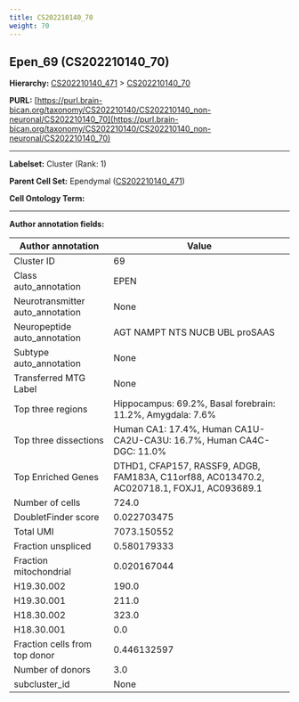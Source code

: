 ```yaml
---
title: CS202210140_70
weight: 70
---
```

## Epen_69 (CS202210140_70)
<b>Hierarchy: </b>
[CS202210140_471](../CS202210140_471) >
[CS202210140_70](../CS202210140_70)

**PURL:** [https://purl.brain-bican.org/taxonomy/CS202210140/CS202210140_non-neuronal/CS202210140_70](https://purl.brain-bican.org/taxonomy/CS202210140/CS202210140_non-neuronal/CS202210140_70)

---


**Labelset:** Cluster (Rank: 1)

**Parent Cell Set:** Ependymal ([CS202210140_471](../CS202210140_471))



**Cell Ontology Term:** 

[MARKER GENES.]: #


---

[TRANSFERRED ANNOTATIONS.]: #


[AUTHOR ANNOTATION FIELDS.]: #


**Author annotation fields:**

| Author annotation | Value |
|-------------------|-------|
|Cluster ID|69|
|Class auto_annotation|EPEN|
|Neurotransmitter auto_annotation|None|
|Neuropeptide auto_annotation|AGT NAMPT NTS NUCB UBL proSAAS|
|Subtype auto_annotation|None|
|Transferred MTG Label|None|
|Top three regions|Hippocampus: 69.2%, Basal forebrain: 11.2%, Amygdala: 7.6%|
|Top three dissections|Human CA1: 17.4%, Human CA1U-CA2U-CA3U: 16.7%, Human CA4C-DGC: 11.0%|
|Top Enriched Genes|DTHD1, CFAP157, RASSF9, ADGB, FAM183A, C11orf88, AC013470.2, AC020718.1, FOXJ1, AC093689.1|
|Number of cells|724.0|
|DoubletFinder score|0.022703475|
|Total UMI|7073.150552|
|Fraction unspliced|0.580179333|
|Fraction mitochondrial|0.020167044|
|H19.30.002|190.0|
|H19.30.001|211.0|
|H18.30.002|323.0|
|H18.30.001|0.0|
|Fraction cells from top donor|0.446132597|
|Number of donors|3.0|
|subcluster_id|None|
